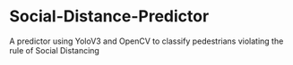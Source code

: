 # Social-Distance-Predictor
A predictor using YoloV3 and OpenCV to classify pedestrians violating the rule of Social Distancing
